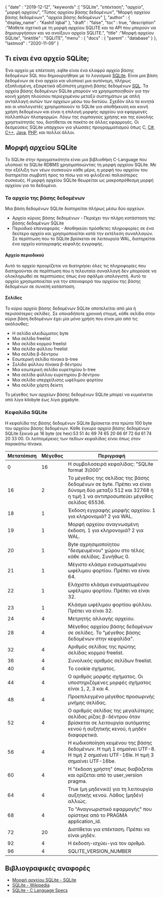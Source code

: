 {
  "date" : "2019-12-12",
  "keywords" :[ "SQLite", "επέκταση", "αρχείο", "μορφή αρχείου", "Τύπος αρχείου βάσης δεδομένων", "Μορφή αρχείου βάσης δεδομένων", "αρχεία βάσης δεδομένων" ],
  "author" : {
    "display_name" : "Kashif Iqbal"
},
  "draft" : "false",
  "toc" : true,
  "description" :"Μάθετε σχετικά με τη μορφή αρχείου SQLITE και τα API που μπορούν να δημιουργήσουν και να ανοίξουν αρχεία SQLITE.",
  "title" :"Μορφή αρχείου SQLite",
  "linktitle" : "SQLITE",
  "menu" : {
    "docs" : {
      "parent" : "database"
}
},
  "lastmod" : "2020-11-09"
}

## Τι είναι ένα αρχείο SQLite;

Ένα αρχείο με επέκταση .sqlite είναι ένα ελαφρύ αρχείο βάσης δεδομένων SQL που δημιουργήθηκε με το λογισμικό [SQLite](https://www.sqlite.org/index.html). Είναι μια βάση δεδομένων σε ένα αρχείο και υλοποιεί μια αυτόνομη, πλήρως εξοπλισμένη, εξαιρετικά αξιόπιστη μηχανή βάσης δεδομένων [SQL](/el/database/sql/). Τα αρχεία βάσης δεδομένων SQLite μπορούν να χρησιμοποιηθούν για την κοινή χρήση πλούσιου περιεχομένου μεταξύ συστημάτων με απλή ανταλλαγή αυτών των αρχείων μέσω του δικτύου. Σχεδόν όλα τα κινητά και οι υπολογιστές χρησιμοποιούν το SQLite για αποθήκευση και κοινή χρήση δεδομένων και είναι η επιλογή μορφής αρχείου για εφαρμογές πολλαπλών πλατφορμών. Λόγω της συμπαγούς χρήσης και της εύκολης χρηστικότητάς του, διατίθεται σε πακέτο σε άλλες εφαρμογές. Οι δεσμεύσεις SQLite υπάρχουν για γλώσσες προγραμματισμού όπως C, [C#](/el/programming/cs/), [C++](/el/programming/cpp/), [Java](/el/programming/java/), [PHP](/el/programming/php/ ), και πολλοί άλλοι.

## Μορφή αρχείου SQLite

Το SQLite στην πραγματικότητα είναι μια βιβλιοθήκη C-Language που υλοποιεί το SQLite RDBMS χρησιμοποιώντας τη μορφή αρχείου SQLite. Με την εξέλιξη των νέων συσκευών κάθε μέρα, η μορφή του αρχείου του διατηρείται συμβατή προς τα πίσω για να φιλοξενεί παλαιότερες συσκευές. Η μορφή αρχείου SQLite θεωρείται ως μακροπρόθεσμη μορφή αρχείου για τα δεδομένα.

### Το αρχείο της βάσης δεδομένων

Μια βάση δεδομένων SQLite διατηρείται πλήρως μέσω δύο αρχείων.
* Αρχείο κύριας βάσης δεδομένων - Περιέχει την πλήρη κατάσταση της βάσης δεδομένων SQLite
* Περιοδικό επαναφοράς - Αποθηκεύει πρόσθετες πληροφορίες σε ένα δεύτερο αρχείο και χρησιμοποιείται κατά την εκτέλεση συναλλαγών. Σε περίπτωση που το SQLite βρίσκεται σε λειτουργία WAL, διατηρείται ένα αρχείο καταγραφής κεφαλής εγγραφής.

#### Αρχείο περιοδικού

Αυτό το αρχείο προορίζεται να διατηρήσει όλες τις πληροφορίες που διατηρούνται σε περίπτωση που η τελευταία συναλλαγή δεν μπορούσε να ολοκληρωθεί σε περιπτώσεις όπως ένα σφάλμα υπολογιστή. Αυτό το αρχείο χρησιμοποιείται για την επαναφορά του αρχείου της βάσης δεδομένων σε συνεπή κατάσταση.

#### Σελίδες

Το κύριο αρχείο βάσης δεδομένων SQLite αποτελείται από μία ή περισσότερες σελίδες. Σε οποιαδήποτε χρονική στιγμή, κάθε σελίδα στην κύρια βάση δεδομένων έχει μία μόνο χρήση που είναι μία από τις ακόλουθες:

* Η σελίδα κλειδώματος byte
* Μια σελίδα freelist
* Μια σελίδα κορμού freelist
* Μια σελίδα φύλλου freelist
* Μια σελίδα β-δέντρου
* Εσωτερική σελίδα πίνακα b-tree
* Σελίδα φύλλου πίνακα β-δέντρου
* Μια εσωτερική σελίδα ευρετηρίου b-tree
* Μια σελίδα φύλλου ευρετηρίου β-δέντρου
* Μια σελίδα υπερχείλισης ωφέλιμου φορτίου
* Μια σελίδα χάρτη δείκτη

Το μέγεθος των αρχείων βάσης δεδομένων SQLite μπορεί να κυμαίνεται από λίγα kilobyte έως λίγα gigabyte.

### Κεφαλίδα SQLite

Η κεφαλίδα της βάσης δεδομένων SQLite βρίσκεται στα πρώτα 100 byte του αρχείου βάσης δεδομένων. Κάθε έγκυρο αρχείο βάσης δεδομένων SQLite ξεκινά με 16 byte (σε hex):53 51 4c 69 74 65 20 66 6f 72 6d 61 74 20 33 00. Οι λεπτομέρειες των πεδίων κεφαλίδας είναι όπως στον παρακάτω πίνακα.

|Μετατόπιση|Μέγεθος|Περιγραφή|
---|---|---|
|0|16|Η συμβολοσειρά κεφαλίδας: "SQLite format 3\000"|
|16|2|Το μέγεθος της σελίδας της βάσης δεδομένων σε byte. Πρέπει να είναι δύναμη δύο μεταξύ 512 και 32768 ή η τιμή 1 να αντιπροσωπεύει μέγεθος σελίδας 65536.|
|18|1|Έκδοση εγγραφής μορφής αρχείου. 1 για κληρονομιά? 2 για WAL.|
|19|1|Μορφή αρχείου αναγνωσμένη έκδοση. 1 για κληρονομιά? 2 για WAL.|
|20|1|Byte αχρησιμοποίητου "δεσμευμένου" χώρου στο τέλος κάθε σελίδας. Συνήθως 0.|
|21|1|Μέγιστο κλάσμα ενσωματωμένου ωφέλιμου φορτίου. Πρέπει να είναι 64.|
|22|1|Ελάχιστο κλάσμα ενσωματωμένου ωφέλιμου φορτίου. Πρέπει να είναι 32.|
|23|1|Κλάσμα ωφέλιμου φορτίου φύλλου. Πρέπει να είναι 32.|
|24|4|Μετρητής αλλαγής αρχείου.|
|28|4|Μέγεθος αρχείου βάσης δεδομένων σε σελίδες. Το "μέγεθος βάσης δεδομένων στην κεφαλίδα".|
|32|4|Αριθμός σελίδας της πρώτης σελίδας κορμού freelist.|
|36|4|Συνολικός αριθμός σελίδων freelist.|
|40|4|Το cookie σχήματος.|
|44|4|Ο αριθμός μορφής σχήματος. Οι υποστηριζόμενες μορφές σχήματος είναι 1, 2, 3 και 4.|
|48|4|Προεπιλεγμένο μέγεθος προσωρινής μνήμης σελίδας.|
|52|4|Ο αριθμός σελίδας της μεγαλύτερης σελίδας ρίζας β-δέντρου όταν βρίσκεται σε λειτουργία αυτόματης κενού ή αυξητικής κενού, ή μηδέν διαφορετικά.|
|56|4|Η κωδικοποίηση κειμένου της βάσης δεδομένων. Η τιμή 1 σημαίνει UTF-8. Η τιμή 2 σημαίνει UTF-16le. Η τιμή 3 σημαίνει UTF-16be.|
|60|4|Η "έκδοση χρήστη" όπως διαβάζεται και ορίζεται από το user_version pragma.|
|64|4|True (μη μηδενικό) για τη λειτουργία αυξητικής κενού. Λάθος (μηδέν) αλλιώς.|
|68|4|Το "Αναγνωριστικό εφαρμογής" που ορίστηκε από το PRAGMA application_id.|
|72|20|Διατίθεται για επέκταση. Πρέπει να είναι μηδέν.|
|92|4|Η έκδοση-ισχύει-για τον αριθμό.|
|96|4|SQLITE_VERSION_NUMBER|

## Βιβλιογραφικές αναφορές ##

* [Μορφή αρχείου SQLite - SQLite](https://www.sqlite.org/fileformat2.html)
* [SQLite - Wikipedia](https://en.wikipedia.org/wiki/SQLite)
* [SQLite - C Language Specs](https://www.sqlite.org/c3ref/intro.html)

